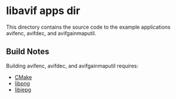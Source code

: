 # libavif apps dir

This directory contains the source code to the example applications avifenc,
avifdec, and avifgainmaputil.

## Build Notes

Building avifenc, avifdec, and avifgainmaputil requires:
* [CMake](https://cmake.org/)
* [libpng](http://www.libpng.org/pub/png/libpng.html)
* [libjepg](https://libjpeg.sourceforge.net/)
